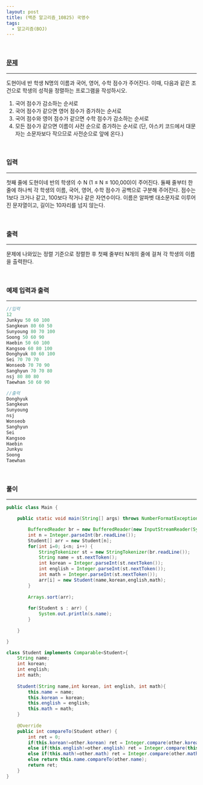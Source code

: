 ```yaml
---
layout: post
title: (백준 알고리즘_10825) 국영수
tags:
  - 알고리즘(BOJ)
---
```


<br>

### [문제](https://www.acmicpc.net/problem/10825)

---

도현이네 반 학생 N명의 이름과 국어, 영어, 수학 점수가 주어진다. 이때, 다음과 같은 조건으로 학생의 성적을 정렬하는 프로그램을 작성하시오.

1. 국어 점수가 감소하는 순서로
2. 국어 점수가 같으면 영어 점수가 증가하는 순서로
3. 국어 점수와 영어 점수가 같으면 수학 점수가 감소하는 순서로
4. 모든 점수가 같으면 이름이 사전 순으로 증가하는 순서로 (단, 아스키 코드에서 대문자는 소문자보다 작으므로 사전순으로 앞에 온다.)

<br>

### 입력

---

첫째 줄에 도현이네 반의 학생의 수 N (1 ≤ N ≤ 100,000)이 주어진다. 둘째 줄부터 한 줄에 하나씩 각 학생의 이름, 국어, 영어, 수학 점수가 공백으로 구분해 주어진다. 점수는 1보다 크거나 같고, 100보다 작거나 같은 자연수이다. 이름은 알파벳 대소문자로 이루어진 문자열이고, 길이는 10자리를 넘지 않는다.

<br>

### 출력

---

문제에 나와있는 정렬 기준으로 정렬한 후 첫째 줄부터 N개의 줄에 걸쳐 각 학생의 이름을 출력한다.

<br>

### 예제 입력과 출력

---

```java
//입력
12
Junkyu 50 60 100
Sangkeun 80 60 50
Sunyoung 80 70 100
Soong 50 60 90
Haebin 50 60 100
Kangsoo 60 80 100
Donghyuk 80 60 100
Sei 70 70 70
Wonseob 70 70 90
Sanghyun 70 70 80
nsj 80 80 80
Taewhan 50 60 90
```

```java
//출력
Donghyuk
Sangkeun
Sunyoung
nsj
Wonseob
Sanghyun
Sei
Kangsoo
Haebin
Junkyu
Soong
Taewhan
```

<br>

### 풀이

---

```java
public class Main {

	public static void main(String[] args) throws NumberFormatException, IOException {

		BufferedReader br = new BufferedReader(new InputStreamReader(System.in));
		int n = Integer.parseInt(br.readLine());
		Student[] arr = new Student[n];
		for(int i=0; i<n; i++) {
			StringTokenizer st = new StringTokenizer(br.readLine());
			String name = st.nextToken();
			int korean = Integer.parseInt(st.nextToken());
			int english = Integer.parseInt(st.nextToken());
			int math = Integer.parseInt(st.nextToken());
			arr[i] = new Student(name,korean,english,math);
		}
		
		Arrays.sort(arr);
    
		for(Student s : arr) {
			System.out.println(s.name);
		}
    
	}

}

class Student implements Comparable<Student>{
	String name;
	int korean;
	int english;
	int math;
	
	Student(String name,int korean, int english, int math){
		this.name = name;
		this.korean = korean;
		this.english = english;
		this.math = math;
	}
	
	@Override
	public int compareTo(Student other) {
		int ret = 0;
		if(this.korean!=other.korean) ret = Integer.compare(other.korean,this.korean);
		else if(this.english!=other.english) ret = Integer.compare(this.english, other.english);
		else if(this.math!=other.math) ret = Integer.compare(other.math,this.math);
		else return this.name.compareTo(other.name);  
		return ret;
	}
}
```

